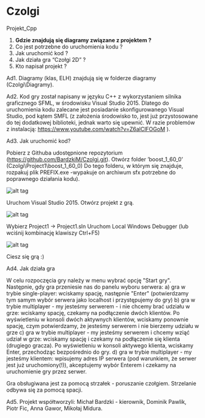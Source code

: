 # Czolgi
Projekt_Cpp

1. <b>Gdzie znajdują się diagramy związane z projektem ?</b>
2. Co jest potrzebne do uruchomienia kodu ?
3. Jak uruchomić kod ? 
4. Jak działa gra “Czołgi 2D” ?
5. Kto napisał projekt ?

Ad1. Diagramy (klas, ELH) znajdują się w folderze diagramy (Czolgi\Diagramy).

Ad2. Kod gry został napisany w języku C++ z wykorzystaniem silnika graficznego SFML, w środowisku Visual Studio 2015. Dlatego do uruchomienia kodu zalecane jest posiadanie skonfigurowanego Visual Studio, pod kątem SMFL (z założenia środowisko to, jest już przystosowane do tej dodatkowej biblioteki, jednak warto się upewnić. W razie problemów z instalacją:
https://www.youtube.com/watch?v=Z6alClFOGoM ).

Ad3. Jak uruchomić kod?

Pobierz z Githuba udostępnione repozytorium (https://github.com/BardzkiM/Czolgi.git).
Otwórz folder ’boost_1_60_0’ (Czolgi\Project1\boost_1_60_0)
Do tego folderu, w którym się znajduje, rozpakuj plik PREFIX.exe  -wypakuje on archiwum sfx potrzebne do poprawnego działania kodu).

![alt tag](https://cloud.githubusercontent.com/assets/12682459/15190790/165d3ed8-17b2-11e6-8d1d-a9efd04c787c.PNG)

Uruchom Visual Studio 2015.
Otwórz projekt z grą.

![alt tag](https://cloud.githubusercontent.com/assets/12682459/15190804/264ffbf0-17b2-11e6-8c71-1ce06d3c94a4.png)

Wybierz Project1 -> Project1.sln
Uruchom Local Windows Debugger (lub wciśnij kombinację klawiszy Ctrl+F5)

![alt tag](https://cloud.githubusercontent.com/assets/12682459/15190845/4ae00550-17b2-11e6-84ad-debac3b08640.png)

Ciesz się grą :)

Ad4. Jak działa gra

W celu rozpoczęcia gry należy w menu wybrać opcję "Start gry". Następnie, gdy gra przeniesie nas do panelu wyboru serwera:
a) gra w trybie single-player:
    wciskamy spację, następnie "Enter" (potwierdzamy tym samym wybór serwera jako localhost i przystępujemy do gry)
b) gra w trybie multiplayer - my jesteśmy serwerem - i nie chcemy brać udziału w grze:
    wciskamy spację, czekamy na podłączenie dwóch klientów. Po wyświetleniu w konsoli dwóch aktywnych klientów, wciskamy ponownie spację, czym potwierdzamy, że jesteśmy serwerem i nie bierzemy udziału w grze
c) gra w trybie multiplayer - my jesteśmy serwerem i chcemy wziąć udział w grze:
    wciskamy spację i czekamy na podłączenie się klienta (drugiego gracza). Po wyświetleniu w konsoli aktywego klienta, wciskamy Enter, przechodząc bezpośrednio do gry.
d) gra w trybie multiplayer - my jesteśmy klientem:
    wpisujemy adres IP serwera (pod warunkiem, że serwer jest już uruchomiony(!)), akceptujemy wybór Enterem i czekamy na uruchomienie gry przez serwer.
    
Gra obsługiwana jest za pomocą strzałek - poruszanie czołgiem. Strzelanie odbywa się za pomocą spacji.

Ad5. Projekt współtworzyli:
    Michał Bardzki - kierownik,
    Dominik Pawlik,
    Piotr Fic,
    Anna Gawor,
    Mikołaj Midura.

